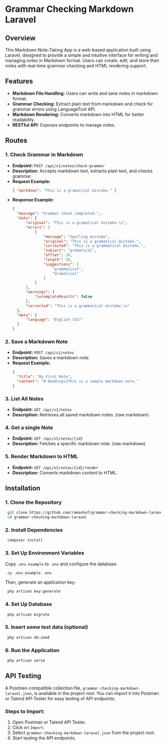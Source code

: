 # Grammar Checking Markdown Laravel

## Overview

This Markdown Note-Taking App is a web-based application built using Laravel, designed to provide a simple and intuitive interface for writing and managing notes in Markdown format. Users can create, edit, and store their notes with real-time grammar checking and HTML rendering support.

## Features

- **Markdown File Handling:** Users can write and save notes in markdown format.
- **Grammar Checking:** Extract plain text from markdown and check for grammar errors using LanguageTool API.
- **Markdown Rendering:** Converts markdown into HTML for better readability.
- **RESTful API:** Exposes endpoints to manage notes.

## Routes

### **1. Check Grammar in Markdown**

- **Endpoint:** `POST /api/v1/notes/check-grammar`
- **Description:** Accepts markdown text, extracts plain text, and checks grammar.
- **Request Example:**
  ```json
  { "markdown": "This is a gramatical mistake." }
  ```
- **Response Example:**
  ```json
  {
    "message": "Grammar check completed.",
    "data": {
        "original": "This is a gramatical mistake.\n",
        "errors": [
            {
                "message": "Spelling mistake",
                "original": "This is a gramatical mistake.",
                "corrected": "This is a grammatical mistake.",
                "subject": "gramatical",
                "offset": 10,
                "length": 10,
                "suggestions": [
                    "grammatical",
                    "dramatical"
                ]
            }
        ],
        "warnings": {
            "incompleteResults": false
        },
        "corrected": "This is a grammatical mistake.\n"
    },
    "meta": {
        "language": "English (US)"
    }
  }
  ```

### **2. Save a Markdown Note**

- **Endpoint:** `POST /api/v1/notes`
- **Description:** Saves a markdown note.
- **Request Example:**
  ```json
  {
    "title": "My First Note",
    "content": "# Heading\nThis is a sample markdown note."
  }
  ```

### **3. List All Notes**

- **Endpoint:** `GET /api/v1/notes`
- **Description:** Retrieves all saved markdown notes. (raw markdown)

### **4. Get a single Note**

- **Endpoint:** `GET /api/v1/notes/{id}`
- **Description:** Fetches a specific markdown note. (raw markdown)

### **5. Render Markdown to HTML**

- **Endpoint:** `GET /api/v1/notes/{id}/render`
- **Description:** Converts markdown content to HTML.

## Installation

### **1. Clone the Repository**

```sh
 git clone https://github.com/ramanhuf/grammar-checking-markdown-laravel.git
 cd grammar-checking-markdown-laravel
```

### **2. Install Dependencies**

```sh
 composer install
```

### **3. Set Up Environment Variables**

Copy `.env.example` to `.env` and configure the database.

```sh
 cp .env.example .env
```

Then, generate an application key:

```sh
 php artisan key:generate
```

### **4. Set Up Database**

```sh
 php artisan migrate
```

### **5. Insert some test data (optional)**

```sh
 php artisan db:seed
```

### **6. Run the Application**

```sh
 php artisan serve
```

## API Testing

A Postman-compatible collection file, `grammar-checking-markdown-laravel.json`, is available in the project root. You can import it into Postman or Talend API Tester for easy testing of API endpoints.

### Steps to Import:

1. Open Postman or Talend API Tester.
2. Click on `Import`.
3. Select `grammar-checking-markdown-laravel.json` from the project root.
4. Start testing the API endpoints.
